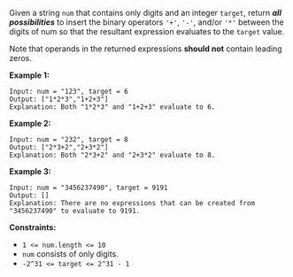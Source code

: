 Given a string `num` that contains only digits and an integer `target`, return ***all possibilities*** to insert the binary operators `'+'`, `'-'`, and/or `'*'` between the digits of num so that the resultant expression evaluates to the `target` value.

Note that operands in the returned expressions **should not** contain leading zeros.

 

**Example 1:**

```
Input: num = "123", target = 6
Output: ["1*2*3","1+2+3"]
Explanation: Both "1*2*3" and "1+2+3" evaluate to 6.
```

**Example 2:**

```
Input: num = "232", target = 8
Output: ["2*3+2","2+3*2"]
Explanation: Both "2*3+2" and "2+3*2" evaluate to 8.
```

**Example 3:**

```
Input: num = "3456237490", target = 9191
Output: []
Explanation: There are no expressions that can be created from "3456237490" to evaluate to 9191.
``` 

**Constraints:**

* `1 <= num.length <= 10`
* `num` consists of only digits.
* `-2^31 <= target <= 2^31 - 1`

